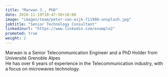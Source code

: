 ```yaml
---
title: "Marwan J., PhD"
date: 2018-11-19T10:47:58+10:00
image: "images/team/peter-van-eijk-711986-unsplash.jpg"
jobtitle: "Senior Technology Consultant"
linkedinurl: "https://www.linkedin.com/example2"
promoted: true
weight: 2
---
```


Marwan is a Senior Telecommunication Engineer and a PhD Holder from Université Grenoble Alpes<br>
He has over 6 years of experience in the Telecommunication industry, with a focus on microwaves technology.<br>